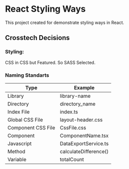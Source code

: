 # React Styling Ways

This project created for demonstrate styling ways in React.

## Crosstech Decisions

### Styling:

CSS in CSS but Featured. So SASS Selected.

### Naming Standarts

| Type 		| Example				|
| --- 		| --- 					|
|Library	| library-name			|
|Directory	| directory_name		|
|Index File	| index.ts				|
|Global CSS File	| layout-header.css			|
|Component CSS File	| CssFile.css				|
|Component	| ComponentName.tsx					|
|Javascript	| DataExportService.ts				|
|Method 	| calculateDifference()				|
|Variable	| totalCount						|
